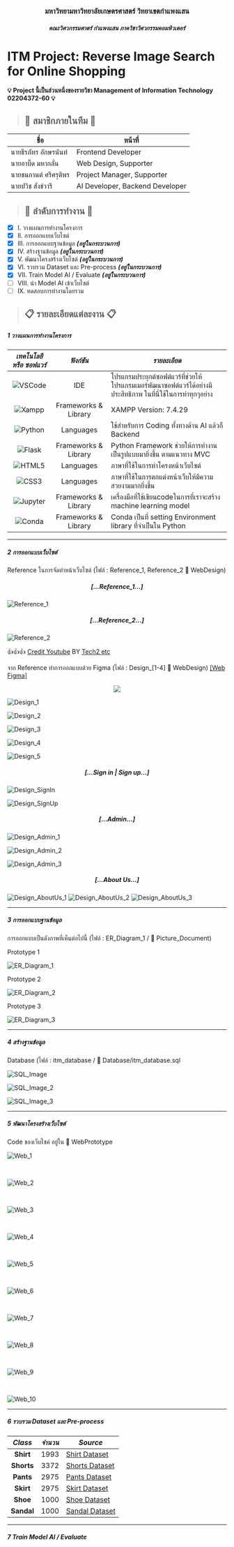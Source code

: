 <h3 align="center">มหาวิทยามหาวิทยาลัยเกษตรศาสตร์ วิทยาเขตกําแพงแสน</h3>
<h5 align="center">คณะวิศวกรรมศาตร์ กำแพงแสน ภาควิชาวิศวกรรมคอมพิวเตอร์</h5>

# ITM Project: Reverse Image Search for Online Shopping
**:bulb: Project นี้เป็นส่วนหนึ่งของรายวิชา Management of Information Technology 02204372-60 :bulb:**

> ## :man: สมาชิกภายในทีม :man:

| ชื่อ | หน้าที่ |
| ------------- | ------------- |
| นายธีรภัทร อักษรนันท์  | Frontend Developer |
| นายอาบิ๊ด มหากลั่น  | Web Design, Supporter |
| นายชนกานต์ ศรีศรุติพร  | Project Manager, Supporter |
| นายปวิช สังข์วารี  | AI Developer, Backend Developer |

> ## :checkered_flag: ลำดับการทำงาน :checkered_flag:

- [x] I. วางแผนการทำงานโครงการ
- [x] II. การออกแบบเว็บไซต์
- [x] III. การออกแบบฐานข้อมูล **_(อยู่ในกระบวนการ)_** 
- [x] IV. สร้างฐานข้อมูล **_(อยู่ในกระบวนการ)_** 
- [x] V. พัฒนาโครงสร้างเว็บไซต์ **_(อยู่ในกระบวนการ)_** 
- [x] VI. รวบรวม Dataset และ Pre-process **_(อยู่ในกระบวนการ)_** 
- [x] VII. Train Model AI / Evaluate **_(อยู่ในกระบวนการ)_** 
- [ ] VIII. นำ Model AI เข้าเว็บไซต์ 
- [ ] IX. ทดสอบการทำงานโดยรวม 

> ## :clipboard: รายละเอียดแต่ละงาน :clipboard:

##### _1 วางแผนการทำงานโครงการ_

| **_เทคโนโลยี หรือ ซอฟแวร์_** | **_ฟังก์ชัน_** | **_รายละเอียด_** |
| :-------------: | :-------------: | ------------- |
| ![VSCode](https://img.shields.io/badge/VSCode-0078D4?style=for-the-badge&logo=visual%20studio%20code&logoColor=white) | IDE | โปรแกรมประยุกต์ซอฟต์แวร์ที่ช่วยให้โปรแกรมเมอร์พัฒนาซอฟต์แวร์ได้อย่างมีประสิทธิภาพ ในที่นี่ใช้ในการทำทุกๆอย่าง |
| ![Xampp](https://img.shields.io/badge/Xampp-F37623?style=for-the-badge&logo=xampp&logoColor=white) | Frameworks & Library | XAMPP Version: 7.4.29 |
| ![Python](https://img.shields.io/badge/Python-FFD43B?style=for-the-badge&logo=python&logoColor=blue) | Languages | ใช้สำหรับการ Coding ทั้งทางด้าน AI แล้วก็ Backend |
| ![Flask](https://img.shields.io/badge/Flask-000000?style=for-the-badge&logo=flask&logoColor=white) | Frameworks & Library | Python Framework ช่วยให้การทำงานเป็นรูปแบบมายิ่งขึ้น ตามแนวทาง MVC |
| ![HTML5](https://img.shields.io/badge/HTML5-E34F26?style=for-the-badge&logo=html5&logoColor=white) | Languages | ภาษาที่ใช้ในการทำโครงหน้าเว็บไซต์ |
| ![CSS3](https://img.shields.io/badge/CSS3-1572B6?style=for-the-badge&logo=css3&logoColor=white) | Languages | ภาษาที่ใช้ในการตกแต่งหน้าเว็บให้มีความสวยงามมากยิ่งขึ้น |
| ![Jupyter](https://img.shields.io/badge/Jupyter-F37626.svg?&style=for-the-badge&logo=Jupyter&logoColor=white) | Frameworks & Library | เครื่องมือที่ใช้เขียนcodeในการที่เราจะสร้าง machine learning model |
| ![Conda](https://img.shields.io/badge/conda-342B029.svg?&style=for-the-badge&logo=anaconda&logoColor=white) | Frameworks & Library | Conda เป็นที่ setting Environment library ที่จำเป็นใน Python |
---
##### _2 การออกแบบเว็บไซต์_
Reference ในการจัดทำหน้าเว็บไซต์ (ไฟล์ : Reference_1, Reference_2 :file_folder: WebDesign)

<h5 align="center">[...Reference_1...]</h5>

![Reference_1](https://user-images.githubusercontent.com/75871892/218113513-9cc7d003-1f6f-476b-a31d-47d9908fe957.jpg)

<h5 align="center">[...Reference_2...]</h5>

![Reference_2](https://user-images.githubusercontent.com/75871892/218114005-c116e943-093d-4885-a98c-86efb21a2673.jpg)

:+1::+1::+1: [Credit Youtube](https://www.youtube.com/watch?v=P8YuWEkTeuE&list=LL&index=4&t=950s) BY [Tech2 etc](https://www.youtube.com/@Tech2etc)

จาก Reference ทำการออกแบบด้วย Figma (ไฟล์ : Design_[1-4] :file_folder: WebDesign) [[Web Figma]](https://www.figma.com/file/696OFGQbJxsx3QN6u3Ag4p/ITM-Web-design?node-id=0%3A1&t=E9WbLndiAib3A6ks-0)

<p align="center">
    <img src="https://img.shields.io/badge/Figma-F24E1E?style=for-the-badge&logo=figma&logoColor=white"/>
</p>


![Design_1](https://user-images.githubusercontent.com/75871892/218508883-21a55009-2e40-4b59-8b29-f19e75d9dcce.jpg)

![Design_2](https://user-images.githubusercontent.com/75871892/218508859-822e0dae-21ac-4585-bc1b-51311cc7654f.jpg)

![Design_3](https://user-images.githubusercontent.com/75871892/218508867-14c4cd4e-da39-4155-a2f5-6916c2ab9927.jpg)

![Design_4](https://user-images.githubusercontent.com/75871892/218508878-99926ea1-63fe-46c0-ac98-407dcf878f8e.jpg)

![Design_5](https://user-images.githubusercontent.com/75871892/219263139-067d860a-86de-488b-9a1d-d26388b704e8.jpg)

<h5 align="center">[...Sign in | Sign up...]</h5>

![Design_SignIn](https://user-images.githubusercontent.com/75871892/221206698-2d13d472-ce9b-41d1-a809-4c08e58a5c83.jpg)

![Design_SignUp](https://user-images.githubusercontent.com/75871892/221206712-2883d9c2-42fa-46f9-a708-491d109bd846.jpg)


<h5 align="center">[...Admin...]</h5>

![Design_Admin_1](https://user-images.githubusercontent.com/75871892/219263569-259f7c78-8787-484e-a17c-bb45b3f9279a.jpg)

![Design_Admin_2](https://user-images.githubusercontent.com/75871892/219263572-833cc740-3b94-4953-a24d-ff5ba304a4cc.jpg)

![Design_Admin_3](https://user-images.githubusercontent.com/75871892/219263565-140f8487-71c1-4dbb-a31a-747358fe418b.jpg)

<h5 align="center">[...About Us...]</h5>

![Design_AboutUs_1](https://user-images.githubusercontent.com/125015450/222890431-dc3ca41d-0a78-443a-bc4e-e307516ac9ad.png)
![Design_AboutUs_2](https://user-images.githubusercontent.com/125015450/222890432-743fd287-eb48-4919-b28a-093eb8a7e485.png)
![Design_AboutUs_3](https://user-images.githubusercontent.com/125015450/222890429-e11114f3-d819-4064-9c86-b6fd4da411cf.png)



---
##### _3 การออกแบบฐานข้อมูล_
การออกแบบเป็นดังภาพที่เห็นต่อไปนี้ (ไฟล์ : ER_Diagram_1 / :file_folder: Picture_Document)

Prototype 1


![ER_Diagram_1](https://user-images.githubusercontent.com/75871892/218267022-5d726e8f-daaf-40b8-abbf-2faf8ad6c074.jpg)
<br>

Prototype 2

![ER_Diagram_2](https://user-images.githubusercontent.com/75871892/219260027-1fa77d80-f1dd-43c4-b436-b104b5bebe3b.jpg)

Prototype 3

![ER_Diagram_3](https://user-images.githubusercontent.com/75871892/221345499-b73526d5-31cd-4bc9-b7ef-470346545301.jpg)

---
##### _4 สร้างฐานข้อมูล_

Database (ไฟล์ : itm_database / :file_folder: Database/itm_database.sql 


![SQL_Image](https://user-images.githubusercontent.com/75871892/218263682-1701a9fe-3509-4062-b6b3-f5b0caac6220.jpg)

![SQL_Image_2](https://user-images.githubusercontent.com/75871892/219265339-720c756f-f94a-4a83-9a9e-6072a95fcc9a.jpg)

![SQL_Image_3](https://user-images.githubusercontent.com/75871892/221345500-0450f072-0904-408e-9618-f6ec07eec9e6.jpg)


---
##### _5 พัฒนาโครงสร้างเว็บไซต์_
Code ของเว็บไซค์ อยู่ใน :file_folder: WebPrototype
<br>

![Web_1](https://user-images.githubusercontent.com/75871892/218263858-f6f43f39-2b27-4369-8fa7-da0d7e7ea03e.jpg)


<br>

![Web_2](https://user-images.githubusercontent.com/75871892/218321568-73f9cfbf-9291-4ffe-8fdc-6e49e1606ea0.jpg)

<br>

![Web_3](https://user-images.githubusercontent.com/75871892/218321558-994c2cfa-de8d-4f69-8ebc-695bb011b22d.jpg)

<br>

![Web_4](https://user-images.githubusercontent.com/75871892/218321565-a59973e6-2312-4ba8-b3c1-c8198e209537.jpg)

<br>

![Web_5](https://user-images.githubusercontent.com/75871892/219263802-65038732-fc59-43d5-8107-f29b2c9333ac.jpg)

<br>

![Web_6](https://user-images.githubusercontent.com/75871892/219263778-d39454d0-a9b3-44aa-baf0-d6678713b974.jpg)

<br>

![Web_7](https://user-images.githubusercontent.com/75871892/219263785-42921148-db69-4e06-9b2a-0e0fceb2bbbd.jpg)

<br>

![Web_8](https://user-images.githubusercontent.com/75871892/221364748-aa5dff43-8d1e-4606-aa13-69a9551d31d7.jpg)

<br>

![Web_9](https://user-images.githubusercontent.com/75871892/221364743-a2c63cd2-4b75-493d-b8b2-7d8a2959e5b1.jpg)

<br>

![Web_10](https://user-images.githubusercontent.com/75871892/221364745-a291654c-957c-45ce-a402-948ff83ef62e.jpg)


---
##### _6 รวบรวม Dataset และ Pre-process_
| **_Class_** | **_จำนวน_** | **_Source_** |
| :-------------: | :-------------: |  ------------- |
| **Shirt** | 1993 | [Shirt Dataset](https://www.kaggle.com/datasets/sunnykusawa/tshirts?resource=download) |
| **Shorts** | 3372 | [Shorts Dataset](https://www.kaggle.com/datasets/kritanjalijain/outfititems) |
| **Pants** | 2975 | [Pants Dataset](https://www.kaggle.com/datasets/kritanjalijain/outfititems) |
| **Skirt** | 2975 | [Skirt Dataset](https://www.kaggle.com/datasets/kritanjalijain/outfititems) |
| **Shoe** | 1000 | [Shoe Dataset](https://www.kaggle.com/datasets/hasibalmuzdadid/shoe-vs-sandal-vs-boot-dataset-15k-images) |
| **Sandal** | 1000 | [Sandal Dataset](https://www.kaggle.com/datasets/hasibalmuzdadid/shoe-vs-sandal-vs-boot-dataset-15k-images) |

---
##### _7 Train Model AI / Evaluate_

